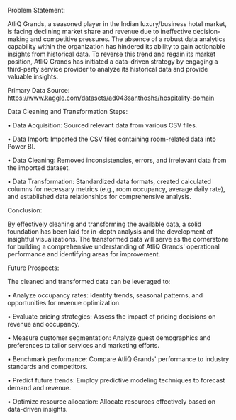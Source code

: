 
Problem Statement:

AtliQ Grands, a seasoned player in the Indian luxury/business hotel market, is facing declining market share and revenue due to ineffective decision-making and competitive pressures. The absence of a robust data analytics capability within the organization has hindered its ability to gain actionable insights from historical data. To reverse this trend and regain its market position, AtliQ Grands has initiated a data-driven strategy by engaging a third-party service provider to analyze its historical data and provide valuable insights.

Primary Data Source:
https://www.kaggle.com/datasets/ad043santhoshs/hospitality-domain

Data Cleaning and Transformation Steps:

•	Data Acquisition: Sourced relevant data from various CSV files.

•	Data Import: Imported the CSV files containing room-related data into Power BI.

•	Data Cleaning: Removed inconsistencies, errors, and irrelevant data from the imported dataset.

•	Data Transformation: Standardized data formats, created calculated columns for necessary metrics (e.g., room occupancy, average daily rate), and established data relationships for comprehensive analysis.



Conclusion:

By effectively cleaning and transforming the available data, a solid foundation has been laid for in-depth analysis and the development of insightful visualizations. The transformed data will serve as the cornerstone for building a comprehensive understanding of AtliQ Grands' operational performance and identifying areas for improvement.


Future Prospects:


The cleaned and transformed data can be leveraged to:

•	Analyze occupancy rates: Identify trends, seasonal patterns, and opportunities for revenue optimization.

•	Evaluate pricing strategies: Assess the impact of pricing decisions on revenue and occupancy.

•	Measure customer segmentation: Analyze guest demographics and preferences to tailor services and marketing efforts.

•	Benchmark performance: Compare AtliQ Grands' performance to industry standards and competitors.

•	Predict future trends: Employ predictive modeling techniques to forecast demand and revenue.

•	Optimize resource allocation: Allocate resources effectively based on data-driven insights.

